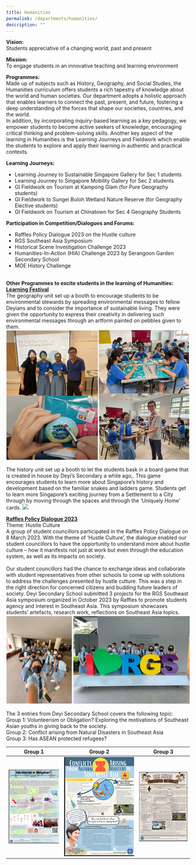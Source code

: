 ```yaml
---
title: Humanities
permalink: /departments/humanities/
description: ""
---
```

**Vision:** <br>
Students appreciative of a changing world, past and present 

**Mission:** <br>
To engage students in an innovative teaching and learning environment  
 
**Programmes:** <br> 
Made up of subjects such as History, Geography, and Social Studies, the Humanities curriculum offers students a rich tapestry of knowledge about the world and human societies. Our department adopts a holistic approach that enables learners to connect the past, present, and future, fostering a deep understanding of the forces that shape our societies, countries, and the world. 
<br>
In addition, by incorporating inquiry-based learning as a key pedagogy, we empower students to become active seekers of knowledge, encouraging critical thinking and problem-solving skills. Another key aspect of the learning in Humanities is the Learning Journeys and Fieldwork which enable the students to explore and apply their learning in authentic and practical contexts.  

**Learning Journeys:** <br>
* Learning Journey to Sustainable Singapore Gallery for Sec 1 students
* Learning Journey to Singapore Mobility Gallery for Sec 2 students
* GI Fieldwork on Tourism at Kampong Glam (for Pure Geography students)
* GI Fieldwork to Sungei Buloh Wetland Nature Reserve (for Geography Elective students)
* GI Fieldwork on Tourism at Chinatown for Sec 4 Geography Students

**Participation in Competition/Dialogues and Forums:**  <br>
* Raffles Policy Dialogue 2023 on the Hustle culture
* RGS Southeast Asia Symposium
* Historical Scene Investigation Challenge 2023
* Humanities-In-Action (HIA) Challenge 2023 by Serangoon Garden Secondary School
* MOE History Challenge
<br><br>

**Other Programmes to excite students in the learning of Humanities:**  <br>
<u>**Learning Festival** </u><br>
The geography unit set up a booth to encourage students to be environmental stewards by spreading environmental messages to fellow Deyians and to consider the importance of sustainable living. They were given the opportunity to express their creativity in delivering such environmental messages through an artform painted on pebbles given to them.
![](/images/Departments/Humanities/2023%20learning%20festival%201.png) 

The history unit set up a booth to  let the students bask in a board game that is created in house by Deyi’s Secondary a while ago,. This game encourages students to learn more about Singapore’s history and development based on the familiar snakes and ladders game. Students get to learn more Singapore’s exciting journey from a Settlement to a City through by moving through the spaces and through the ‘Uniquely Home’ cards.
![](/images/Departments/Humanities/2023%20learning%20festival%202.png)


<u><b>Raffles Policy Dialogue 2023</b></u><br>
Theme: Hustle Culture <br>
A group of student councillors participated in the Raffles Policy Dialogue on 8 March 2023. With the theme of ‘Hustle Culture’, the dialogue enabled our student councillors to have the opportunity to understand more about hustle culture – how it manifests not just at work but even through the education system, as well as its impacts on society. <br><br>
Our student councillors had the chance to exchange ideas and collaborate with student representatives from other schools to come up with solutions to address the challenges presented by hustle culture. This was a step in the right direction for concerned citizens and budding future leaders of society.
Deyi Secondary School submitted 3 projects for the RGS Southeast Asia symposium organized in October 2023 by Raffles to promote students agency and interest in Southeast Asia. This symposium showcases students’ artefacts, research work, reflections on Southeast Asia topics. 
![](/images/Departments/Humanities/2023%20raffles%20policy%20dialogue.png)

The 3 entries from Deyi Secondary School covers the following topic: <br>
Group 1: Volunteerism or Obligation? Exploring the motivations of Southeast Asian youths in giving back to the society. <br>
Group 2: Conflict arising from Natural Disasters in Southeast Asia <br>
Group 3: Has ASEAN protected refugees?



| Group 1 | Group 2 | Group 3 |
| -------- | -------- | -------- |
| ![](/images/Departments/Humanities/2023%20rgs%20symposium%202.png) | ![](/images/Departments/Humanities/2023%20rgs%20symposium%203.png) | ![](/images/Departments/Humanities/2023%20rgs%20symposium%204.png) |